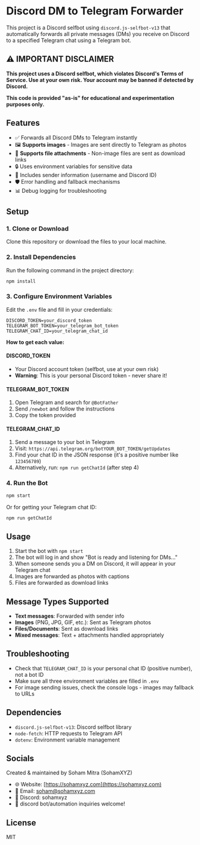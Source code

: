 # Discord DM to Telegram Forwarder

This project is a Discord selfbot using `discord.js-selfbot-v13` that automatically forwards all private messages (DMs) you receive on Discord to a specified Telegram chat using a Telegram bot.

## ⚠️ IMPORTANT DISCLAIMER

**This project uses a Discord selfbot, which violates Discord's Terms of Service. Use at your own risk. Your account may be banned if detected by Discord.**

**This code is provided "as-is" for educational and experimentation purposes only.**

## Features

- ✅ Forwards all Discord DMs to Telegram instantly
- 🖼️ **Supports images** - Images are sent directly to Telegram as photos
- 📎 **Supports file attachments** - Non-image files are sent as download links
- 🔒 Uses environment variables for sensitive data
- 📝 Includes sender information (username and Discord ID)
- 🛡️ Error handling and fallback mechanisms
- 📊 Debug logging for troubleshooting

## Setup

### 1. Clone or Download

Clone this repository or download the files to your local machine.

### 2. Install Dependencies

Run the following command in the project directory:

```bash
npm install
```

### 3. Configure Environment Variables

Edit the `.env` file and fill in your credentials:

```env
DISCORD_TOKEN=your_discord_token
TELEGRAM_BOT_TOKEN=your_telegram_bot_token
TELEGRAM_CHAT_ID=your_telegram_chat_id
```

**How to get each value:**

#### DISCORD_TOKEN

- Your Discord account token (selfbot, use at your own risk)
- **Warning**: This is your personal Discord token - never share it!

#### TELEGRAM_BOT_TOKEN

1. Open Telegram and search for `@BotFather`
2. Send `/newbot` and follow the instructions
3. Copy the token provided

#### TELEGRAM_CHAT_ID

1. Send a message to your bot in Telegram
2. Visit: `https://api.telegram.org/botYOUR_BOT_TOKEN/getUpdates`
3. Find your chat ID in the JSON response (it's a positive number like `123456789`)
4. Alternatively, run: `npm run getChatId` (after step 4)

### 4. Run the Bot

```bash
npm start
```

Or for getting your Telegram chat ID:

```bash
npm run getChatId
```

## Usage

1. Start the bot with `npm start`
2. The bot will log in and show "Bot is ready and listening for DMs..."
3. When someone sends you a DM on Discord, it will appear in your Telegram chat
4. Images are forwarded as photos with captions
5. Files are forwarded as download links

## Message Types Supported

- **Text messages**: Forwarded with sender info
- **Images** (PNG, JPG, GIF, etc.): Sent as Telegram photos
- **Files/Documents**: Sent as download links
- **Mixed messages**: Text + attachments handled appropriately

## Troubleshooting

- Check that `TELEGRAM_CHAT_ID` is your personal chat ID (positive number), not a bot ID
- Make sure all three environment variables are filled in `.env`
- For image sending issues, check the console logs - images may fallback to URLs

## Dependencies

- `discord.js-selfbot-v13`: Discord selfbot library
- `node-fetch`: HTTP requests to Telegram API
- `dotenv`: Environment variable management

## Socials

Created & maintained by Soham Mitra (SohamXYZ)

- 🌐 Website: [https://sohamxyz.com](https://sohamxyz.com)
- 📧 Email: soham@sohamxyz.com
- 💬 Discord: sohamxyz
- 🧠 discord bot/automation inquiries welcome!

## License

MIT